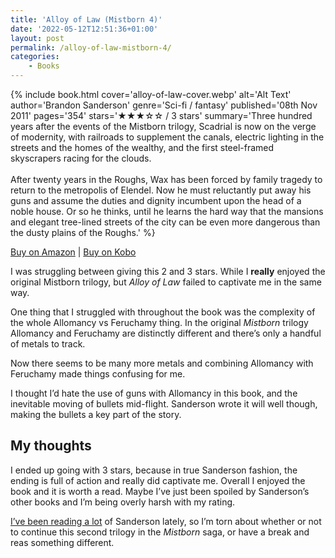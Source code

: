 ```yaml
---
title: 'Alloy of Law (Mistborn 4)'
date: '2022-05-12T12:51:36+01:00'
layout: post
permalink: /alloy-of-law-mistborn-4/
categories:
    - Books
---
```

{% include book.html cover='alloy-of-law-cover.webp' alt='Alt Text' author='Brandon Sanderson' genre='Sci-fi / fantasy' published='08th Nov 2011' pages='354' stars='★★★☆☆ / 3 stars' summary='Three hundred years after the events of the Mistborn trilogy, Scadrial is now on the verge of modernity, with railroads to supplement the canals, electric lighting in the streets and the homes of the wealthy, and the first steel-framed skyscrapers racing for the clouds.<br><br>After twenty years in the Roughs, Wax has been forced by family tragedy to return to the metropolis of Elendel. Now he must reluctantly put away his guns and assume the duties and dignity incumbent upon the head of a noble house. Or so he thinks, until he learns the hard way that the mansions and elegant tree-lined streets of the city can be even more dangerous than the dusty plains of the Roughs.' %}

[Buy on Amazon](https://amzn.to/3PcStf4) \| [Buy on Kobo](https://www.kobo.com/gb/en/ebook/the-alloy-of-law)

I was struggling between giving this 2 and 3 stars. While I **really** enjoyed the original Mistborn trilogy, but *Alloy of Law* failed to captivate me in the same way.

One thing that I struggled with throughout the book was the complexity of the whole Allomancy vs Feruchamy thing. In the original *Mistborn* trilogy Allomancy and Feruchamy are distinctly different and there’s only a handful of metals to track.

Now there seems to be many more metals and combining Allomancy with Feruchamy made things confusing for me.

I thought I’d hate the use of guns with Allomancy in this book, and the inevitable moving of bullets mid-flight. Sanderson wrote it will well though, making the bullets a key part of the story.

## My thoughts

I ended up going with 3 stars, because in true Sanderson fashion, the ending is full of action and really did captivate me. Overall I enjoyed the book and it is worth a read. Maybe I’ve just been spoiled by Sanderson’s other books and I’m being overly harsh with my rating.

[I’ve been reading a lot](/category/books/) of Sanderson lately, so I’m torn about whether or not to continue this second trilogy in the *Mistborn* saga, or have a break and reas something different.